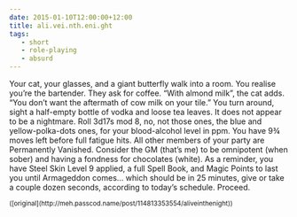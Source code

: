 ```yaml
---
date: 2015-01-10T12:00:00+12:00
title: ali.vei.nth.eni.ght
tags:
   - short
   - role-playing
   - absurd
---
```


Your cat, your glasses, and a giant butterfly walk into a room. You realise
you’re the bartender. They ask for coffee. “With almond milk”, the cat adds.
“You don’t want the aftermath of cow milk on your tile.” You turn around, sight
a half-empty bottle of vodka and loose tea leaves. It does not appear to be a
nightmare. Roll 3d17s mod 8, no, not those ones, the blue and yellow-polka-dots
ones, for your blood-alcohol level in ppm. You have 9¾ moves left before full
fatigue hits. All other members of your party are Permanently Vanished.
Consider the GM (that’s me) to be omnipotent (when sober) and having a fondness
for chocolates (white). As a reminder, you have Steel Skin Level 9 applied, a
full Spell Book, and Magic Points to last you until Armageddon comes… which
should be in 25 minutes, give or take a couple dozen seconds, according to
today’s schedule. Proceed.

<small>
([original](http://meh.passcod.name/post/114813353554/aliveinthenight))
</small>

